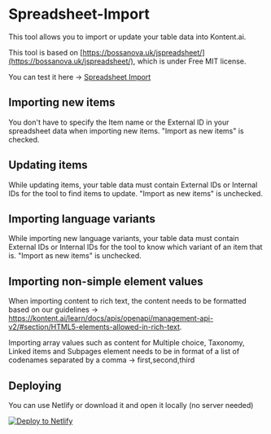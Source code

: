 # Spreadsheet-Import

This tool allows you to import or update your table data into Kontent.ai.

This tool is based on [https://bossanova.uk/jspreadsheet/](https://bossanova.uk/jspreadsheet/), which is under Free MIT license.

You can test it here -> [Spreadsheet Import](https://kontentapp.azurewebsites.net/apps/spreadsheet_import/)

## Importing new items

You don't have to specify the Item name or the External ID in your spreadsheet data when importing new items. "Import as new items" is checked.

## Updating items

While updating items, your table data must contain External IDs or Internal IDs for the tool to find items to update. "Import as new items" is unchecked.

## Importing language variants

While importing new language variants, your table data must contain External IDs or Internal IDs for the tool to know which variant of an item that is. "Import as new items" is unchecked.

## Importing non-simple element values

When importing content to rich text, the content needs to be formatted based on our guidelines -> https://kontent.ai/learn/docs/apis/openapi/management-api-v2/#section/HTML5-elements-allowed-in-rich-text. 

Importing array values such as content for Multiple choice, Taxonomy, Linked items and Subpages element needs to be in format of a list of codenames separated by a comma -> first,second,third

## Deploying

You can use Netlify or download it and open it locally (no server needed)

[![Deploy to Netlify](https://www.netlify.com/img/deploy/button.svg)](https://app.netlify.com/start/deploy?repository=https://github.com/hzik/Spreadsheet-Import/)
